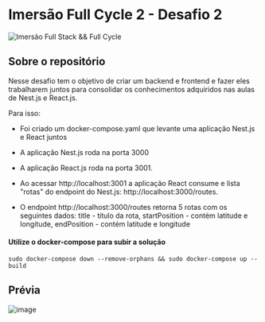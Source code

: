 # Imersão Full Cycle 2 - Desafio 2

![Imersão Full Stack && Full Cycle](https://events-fullcycle.s3.amazonaws.com/events-fullcycle/static/site/img/grupo_4417.png)

## Sobre o repositório

Nesse desafio tem o objetivo de criar um backend e frontend e fazer eles trabalharem juntos para consolidar os conhecimentos adquiridos nas aulas de Nest.js e React.js.


Para isso:

- Foi criado um docker-compose.yaml que levante uma aplicação Nest.js e React juntos
- A aplicação Nest.js roda na porta 3000
- A aplicação React.js  roda na porta 3001.

- Ao acessar http://localhost:3001 a aplicação React consume e lista "rotas" do endpoint do Nest.js: http://localhost:3000/routes.

- O endpoint http://localhost:3000/routes retorna 5 rotas com os seguintes dados: title - título da rota, startPosition - contém latitude e longitude, endPosition - contém latitude e longitude


#### Utilize o docker-compose para subir a solução

`sudo docker-compose down --remove-orphans && sudo docker-compose up --build`

## Prévia

![image](https://user-images.githubusercontent.com/13129289/114194230-a66e0580-9925-11eb-97ea-0134efa45229.png)
